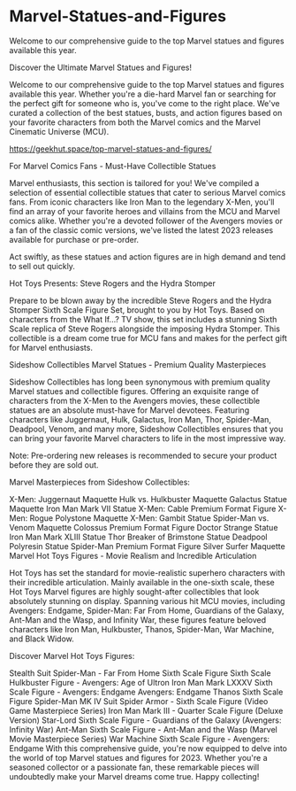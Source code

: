 # Marvel-Statues-and-Figures
Welcome to our comprehensive guide to the top Marvel statues and figures available this year.

Discover the Ultimate Marvel Statues and Figures!

Welcome to our comprehensive guide to the top Marvel statues and figures available this year. Whether you're a die-hard Marvel fan or searching for the perfect gift for someone who is, you've come to the right place. We've curated a collection of the best statues, busts, and action figures based on your favorite characters from both the Marvel comics and the Marvel Cinematic Universe (MCU).

https://geekhut.space/top-marvel-statues-and-figures/

For Marvel Comics Fans - Must-Have Collectible Statues 

Marvel enthusiasts, this section is tailored for you! We've compiled a selection of essential collectible statues that cater to serious Marvel comics fans. From iconic characters like Iron Man to the legendary X-Men, you'll find an array of your favorite heroes and villains from the MCU and Marvel comics alike. Whether you're a devoted follower of the Avengers movies or a fan of the classic comic versions, we've listed the latest 2023 releases available for purchase or pre-order.

Act swiftly, as these statues and action figures are in high demand and tend to sell out quickly.

Hot Toys Presents: Steve Rogers and the Hydra Stomper

Prepare to be blown away by the incredible Steve Rogers and the Hydra Stomper Sixth Scale Figure Set, brought to you by Hot Toys. Based on characters from the What If...? TV show, this set includes a stunning Sixth Scale replica of Steve Rogers alongside the imposing Hydra Stomper. This collectible is a dream come true for MCU fans and makes for the perfect gift for Marvel enthusiasts.

Sideshow Collectibles Marvel Statues - Premium Quality Masterpieces

Sideshow Collectibles has long been synonymous with premium quality Marvel statues and collectible figures. Offering an exquisite range of characters from the X-Men to the Avengers movies, these collectible statues are an absolute must-have for Marvel devotees. Featuring characters like Juggernaut, Hulk, Galactus, Iron Man, Thor, Spider-Man, Deadpool, Venom, and many more, Sideshow Collectibles ensures that you can bring your favorite Marvel characters to life in the most impressive way.

Note: Pre-ordering new releases is recommended to secure your product before they are sold out.

Marvel Masterpieces from Sideshow Collectibles:

X-Men: Juggernaut Maquette
Hulk vs. Hulkbuster Maquette
Galactus Statue Maquette
Iron Man Mark VII Statue
X-Men: Cable Premium Format Figure
X-Men: Rogue Polystone Maquette
X-Men: Gambit Statue
Spider-Man vs. Venom Maquette
Colossus Premium Format Figure
Doctor Strange Statue
Iron Man Mark XLIII Statue
Thor Breaker of Brimstone Statue
Deadpool Polyresin Statue
Spider-Man Premium Format Figure
Silver Surfer Maquette
Marvel Hot Toys Figures - Movie Realism and Incredible Articulation

Hot Toys has set the standard for movie-realistic superhero characters with their incredible articulation. Mainly available in the one-sixth scale, these Hot Toys Marvel figures are highly sought-after collectibles that look absolutely stunning on display. Spanning various hit MCU movies, including Avengers: Endgame, Spider-Man: Far From Home, Guardians of the Galaxy, Ant-Man and the Wasp, and Infinity War, these figures feature beloved characters like Iron Man, Hulkbuster, Thanos, Spider-Man, War Machine, and Black Widow.

Discover Marvel Hot Toys Figures:

Stealth Suit Spider-Man - Far From Home Sixth Scale Figure
Sixth Scale Hulkbuster Figure - Avengers: Age of Ultron
Iron Man Mark LXXXV Sixth Scale Figure - Avengers: Endgame
Avengers: Endgame Thanos Sixth Scale Figure
Spider-Man MK IV Suit Spider Armor - Sixth Scale Figure (Video Game Masterpiece Series)
Iron Man Mark III - Quarter Scale Figure (Deluxe Version)
Star-Lord Sixth Scale Figure - Guardians of the Galaxy (Avengers: Infinity War)
Ant-Man Sixth Scale Figure - Ant-Man and the Wasp (Marvel Movie Masterpiece Series)
War Machine Sixth Scale Figure - Avengers: Endgame
With this comprehensive guide, you're now equipped to delve into the world of top Marvel statues and figures for 2023. Whether you're a seasoned collector or a passionate fan, these remarkable pieces will undoubtedly make your Marvel dreams come true. Happy collecting!
